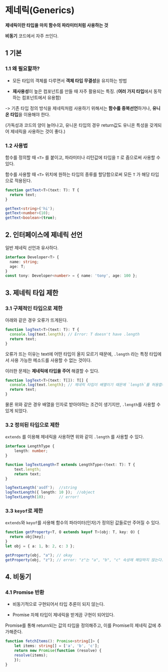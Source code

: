 # 제네릭(Generics)

**제네릭이란 타입을 마치 함수의 파라미터처럼 사용하는 것**

**비동기** 코드에서 자주 쓰인다.

## 1 기본

### 1.1 왜 필요할까?

- 모든 타입의 객체를 다루면서 **객체 타입 무결성**을 유지하는 방법

- **재사용성**이 높은 컴포넌트를 만들 때 자주 활용되는 특징. (**여러 가지 타입**에서 동작하는 컴포넌트에서 유용함)

-> 기존 타입 정의 방식을 제네릭처럼 사용하기 위해서는 **함수를 중복선언**하거나, **유니온 타입**을 이용해야 한다. 

(가독성과 코드의 양이 늘어나고, 유니온 타입의 경우 return값도 유니온 특성을 갖게되어 제네릭을 사용하는 것이 좋다.)



### 1.2 사용법

함수를 정의할 때 `<T>` 를 붙이고, 파라미터나 리턴값에 타입을 `T` 로 줌으로써 사용할 수 있다.

함수를 사용할 때 `<T>` 위치에 원하는 타입의 종류를 할당함으로써 모든  `T`  가 해당 타입으로 적용된다.

```typescript
function getText<T>(text: T): T {
  return text;
}

getText<string>('hi');
getText<number>(10);
getText<boolean>(true);
```



## 2. 인터페이스에 제네릭 선언

일반 제네릭 선언과 유사하다.

```typescript
interface Developer<T> {
  name: string;
  age: T;
}
const tony: Developer<number> = { name: 'tony', age: 100 };
```



## 3. 제네릭 타입 제한

### 3.1 구체적인 타입으로 제한

아래와 같은 경우 오류가 뜨게된다.

```typescript
function logText<T>(text: T): T {
  console.log(text.length); // Error: T doesn't have .length
  return text;
}
```

오류가 뜨는 이유는 text에 어떤 타입이 올지 모르기 때문에, `.length` 라는 특정 타입에서 사용 가능한 메소드를 사용할 수 없는 것이다.



이러한 문제는 **제네릭에 타입을 주어** 해결할 수 있다.

```ts
function logText<T>(text: T[]): T[] {
  console.log(text.length); // 제네릭 타입이 배열이기 때문에 `length`를 허용합니다.
  return text;
}
```

물론 위와 같은 경우 배열을 인자로 받아야하는 조건이 생기지만, `.length`를 사용할 수 있게 되었다.



### 3.2 정의된 타입으로 제한

`extends` 를 이용해 제네릭을 사용하면 위와 같이 `.length` 를 사용할 수 있다.

```ts
interface LengthType {
	length: number;
}

function logTextLength<T extends LengthType>(text: T): T {
	text.length;
	return text;
}

logTextLength('asdf');	//string
logTextLength({ length: 10 });	//object
logTextLength(10);		// error!
```



### 3.3 `keyof`로 제한

`extends`와 `keyof`를 사용해 함수의 파라미터(인자)가 정의된 값들로만 주어질 수 있다.

```ts
function getProperty<T, O extends keyof T>(obj: T, key: O) {
  return obj[key];  
}
let obj = { a: 1, b: 2, c: 3 };

getProperty(obj, "a"); // okay
getProperty(obj, "z"); // error: "z"는 "a", "b", "c" 속성에 해당하지 않는다.
```



## 4. 비동기

### 4.1 Promise 반환

- 비동기적으로 구현되어서 타입 추론이 되지 않는다.

- Promise 자체 타입이 제네릭을 받게끔 구현이 되어있다.

Promise를 통해 return되는 값의 타입을 정의해주고, 이를 Promise의 제네릭 값에 추가해준다.

```ts
function fetchItems(): Promise<string[]> {
	let items: string[] = ['a', 'b', 'c'];
	return new Promise(function (resolve) {
	resolve(items);
	});
}
```

